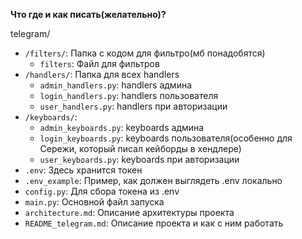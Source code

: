 **Что где и как писать(желательно)?**

telegram/

- `/filters/`: Папка с кодом для фильтро(мб понадобятся)
    - `filters`: Файл для фильтров
- `/handlers/`: Папка для всех handlers
  - `admin_handlers.py`: handlers админа
  - `login_handlers.py`: handlers пользователя
  - `user_handlers.py`: handlers при авторизации
- `/keyboards/`:
  - `admin_keyboards.py`: keyboards админа
  - `login_keyboards.py`: keyboards пользователя(особенно для Сережи, который писал кейборды в хендлере)
  - `user_keyboards.py`: keyboards при авторизации
- `.env`: Здесь хранится токен
- `.env_example`: Пример, как должен выглядеть .env локально
- `config.py`: Для сбора токена из .env
- `main.py`: Основной файл запуска
- `architecture.md`: Описание архитектуры проекта
- `README_telegram.md`: Описание проекта и как с ним работать
